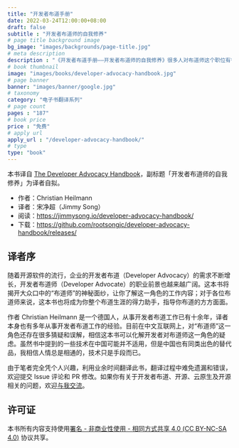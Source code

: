 ```yaml
---
title: "开发者布道手册"
date: 2022-03-24T12:00:00+08:00
draft: false
subtitle : "开发者布道师的自我修养"
# page title background image
bg_image: "images/backgrounds/page-title.jpg"
# meta description
description : "《开发者布道手册——开发者布道师的自我修养》很多人对布道师这个职位有很多不解，不知道、看不懂。利用最近几个月的时间翻译了下这本书，我相信这本书可以揭开这个职位的神秘面纱，也可以指导想从事这个工作的人。"
# book thumbnail
image: "images/books/developer-advocacy-handbook.jpg"
# page banner
banner: "images/banner/google.jpg"
# taxonomy
category: "电子书翻译系列"
# page count
pages : "187"
# book price
price : "免费"
# apply url
apply_url : "/developer-advocacy-handbook/"
# type
type: "book"
---
```


本书译自 [The Developer Advocacy Handbook](https://developer-advocacy.com/)，副标题「开发者布道师的自我修养」为译者自拟。

- 作者：Christian Heilmann
- 译者：宋净超（Jimmy Song）
- 阅读：<https://jimmysong.io/developer-advocacy-handbook/>
- 下载：<https://github.com/rootsongjc/developer-advocacy-handbook/releases/>

## 译者序

随着开源软件的流行，企业的开发者布道（Developer Advocacy）的需求不断增长，开发者布道师（Developer Advocate）的职业前景也越来越广阔。这本书将揭开大众口中的“布道师”的神秘面纱，让你了解这一角色的工作内容；对于各位布道师来说，这本书也将成为你整个布道生涯的得力助手，指导你布道的方方面面。

作者 Christian Heilmann 是一个德国人，从事开发者布道工作已有十余年，译者本身也有多年从事开发者布道工作的经验。目前在中文互联网上，对“布道师”这一角色还存在很多猜疑和误解，相信这本书可以化解开发者对布道师这一角色的疑虑。虽然书中提到的一些技术在中国可能并不适用，但是中国也有同类出色的替代品，我相信人情总是相通的，技术只是手段而已。

由于笔者完全凭个人兴趣，利用业余时间翻译此书，翻译过程中难免遗漏和错误，欢迎提交 Issue 评论和 PR 修改。如果你有关于开发者布道、开源、云原生及开源相关的问题，欢迎[与我交流](https://jimmysong.io/contact/)。

## 许可证

本书所有内容支持使用[署名 - 非商业性使用 - 相同方式共享 4.0 (CC BY-NC-SA 4.0)](https://creativecommons.org/licenses/by-nc-sa/4.0/deed.zh)  协议共享。
